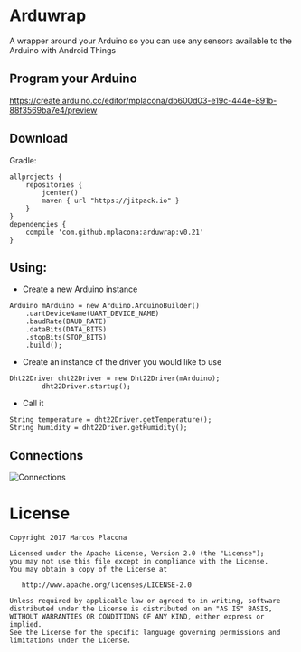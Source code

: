 Arduwrap
========
A wrapper around your Arduino so you can use any sensors available to the Arduino with Android Things

Program your Arduino
-------
https://create.arduino.cc/editor/mplacona/db600d03-e19c-444e-891b-88f3569ba7e4/preview

Download
--------

Gradle:
```
allprojects {
    repositories {
        jcenter()
        maven { url "https://jitpack.io" }
    }
}
dependencies {
    compile 'com.github.mplacona:arduwrap:v0.21'
}
```
Using:
---------
- Create a new Arduino instance
```
Arduino mArduino = new Arduino.ArduinoBuilder()
    .uartDeviceName(UART_DEVICE_NAME)
    .baudRate(BAUD_RATE)
    .dataBits(DATA_BITS)
    .stopBits(STOP_BITS)
    .build();
```

- Create an instance of the driver you would like to use
```
Dht22Driver dht22Driver = new Dht22Driver(mArduino);
        dht22Driver.startup();
```

- Call it 
```
String temperature = dht22Driver.getTemperature();
String humidity = dht22Driver.getHumidity();
```

Connections
----------
![Connections](https://github.com/mplacona/arduwrap/blob/master/arduwrap.png?raw=true)

License
=======

    Copyright 2017 Marcos Placona

    Licensed under the Apache License, Version 2.0 (the "License");
    you may not use this file except in compliance with the License.
    You may obtain a copy of the License at

       http://www.apache.org/licenses/LICENSE-2.0

    Unless required by applicable law or agreed to in writing, software
    distributed under the License is distributed on an "AS IS" BASIS,
    WITHOUT WARRANTIES OR CONDITIONS OF ANY KIND, either express or implied.
    See the License for the specific language governing permissions and
    limitations under the License.
